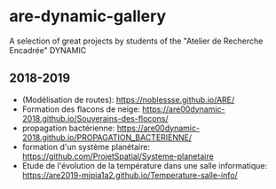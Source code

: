 # are-dynamic-gallery
A selection of great projects by students of the "Atelier de Recherche Encadrée" DYNAMIC  

## 2018-2019

* (Modélisation de routes): https://noblessse.github.io/ARE/
* Formation des flacons de neige: https://are00dynamic-2018.github.io/Souverains-des-flocons/
* propagation bactérienne: https://are00dynamic-2018.github.io/PROPAGATION_BACTERIENNE/
* formation d'un système planétaire: https://github.com/ProjetSpatial/Systeme-planetaire
* Etude de l'évolution de la température dans une salle informatique: https://are2019-mipia1a2.github.io/Temperature-salle-info/
